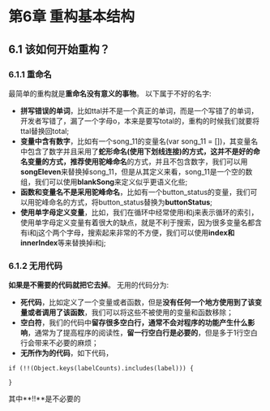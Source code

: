 # 第6章 重构基本结构
## 6.1 该如何开始重构？
### 6.1.1 重命名
最简单的重构就是**重命名没有意义的事物**。
以下属于不好的名字:
* **拼写错误的单词**，比如ttal并不是一个真正的单词，而是一个写错了的单词，开发者写错了，漏了一个字母o，本来是要写total的，重构的时候我们就要将ttal替换回total;
* **变量中含有数字**，比如有一个song_11的变量名(var song_11 = [])，其变量名中包含了数字并且采用了**蛇形命名(使用下划线连接)**的方式，这并不是好的命名变量的方式，推荐使用**驼峰命名**的方式，并且不包含数字，我们可以用**songEleven**来替换掉song_11，但是从其定义来看，song_11是一个空的数组，我们可以使用**blankSong**来定义似乎更语义化些;
* **函数和变量名不是采用驼峰命名**，比如有一个button_status的变量，我们可以用驼峰命名的方式，将button_status替换为**buttonStatus**;
* **使用单字母定义变量**，比如，我们在循环中经常使用i和j来表示循环的索引，使用单字母定义变量有着很大的缺点，就是不利于搜索，因为很多变量名都含有i和j这个两个字母，搜索起来非常的不方便，我们可以使用**index和innerIndex**等来替换掉i和j;

### 6.1.2 无用代码
**如果是不需要的代码就把它去掉**。
无用的代码分为:
* **死代码**，比如定义了一个变量或者函数，但是**没有任何一个地方使用到了该变量或者调用了该函数**，我们可以将这些不被使用的变量和函数移除；
* **空白符**，我们的代码中**留存很多空白行，通常不会对程序的功能产生什么影响**，通常为了提高程序的阅读性，**留一行空白行是必要的**，但是多于1行空白行会带来不必要的麻烦；
* **无所作为的代码**，如下代码，
```
if (!!(Object.keys(labelCounts).includes(label))) {

}
```
其中**!!**是不必要的
